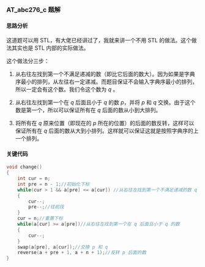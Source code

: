 ### AT_abc276_c 题解

#### 思路分析

这道题可以用 STL，有大佬已经讲过了，我就来讲一个不用 STL 的做法。这个做法其实也是 STL 内部的实际做法。

这个做法分三步：

1. 从右往左找到第一个不满足递减的数（即比它后面的数大）。因为如果是字典序最小的排列，从左往右一定递减。而题目保证不会输入字典序最小的排列，所以一定会有这个数。我们令这个数为 $q$ 。

2. 从右往左找到第一个在 $q$ 后面且小于 $q$ 的数 $p$，并将 $p$ 和 $q$ 交换。由于这个数是第一个，所以可以保证所有在 $q$ 后面的数从小到大排列。
3. 将所有在 $q$ 原来位置（即现在的 $p$ 所在的位置）的后面的数反转，这样可以保证所有在 $q$ 后面的数从大到小排列。这样就可以保证这就是按照字典序的上一个排列。

#### 关键代码

```cpp
void change()
{
	int cur = n;
	int pre = n - 1;//初始化下标
	while(cur > 1 && a[pre] <= a[cur]) //从右往左找到第一个不满足递减的数 q（即比它后面的数大）
	{
		cur--;
		pre--;//往前找
	}
	cur = n;//重置下标
	while(a[cur] >= a[pre])//从右往左找到第一个在 q 后面且小于 q 的数
	{
		cur--;
	}
	swap(a[pre], a[cur]);//交换 p 和 q
	reverse(a + pre + 1, a + n + 1);//反转 p 后面的数
}
```

